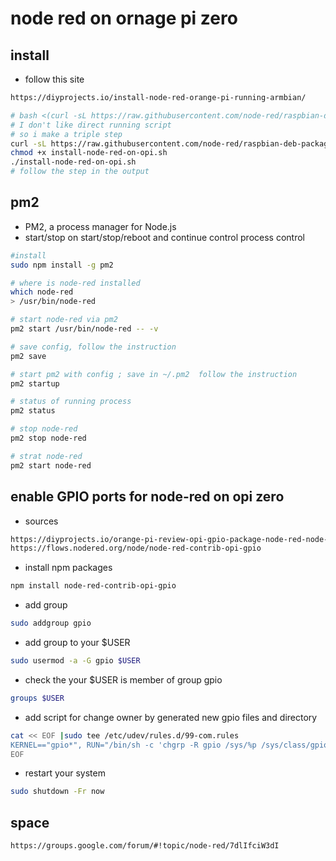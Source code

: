 # node red on ornage pi zero

## install

- follow this site

```txt
https://diyprojects.io/install-node-red-orange-pi-running-armbian/
```

```bash
# bash <(curl -sL https://raw.githubusercontent.com/node-red/raspbian-deb-package/master/resources/update-nodejs-and-nodered)
# I don't like direct running script
# so i make a triple step
curl -sL https://raw.githubusercontent.com/node-red/raspbian-deb-package/master/resources/update-nodejs-and-nodered -o install-node-red-on-opi.sh
chmod +x install-node-red-on-opi.sh
./install-node-red-on-opi.sh
# follow the step in the output
```

## pm2

- PM2, a process manager for Node.js
- start/stop on start/stop/reboot and continue control process control

```bash
#install
sudo npm install -g pm2

# where is node-red installed
which node-red
> /usr/bin/node-red

# start node-red via pm2
pm2 start /usr/bin/node-red -- -v

# save config, follow the instruction
pm2 save

# start pm2 with config ; save in ~/.pm2  follow the instruction
pm2 startup

# status of running process
pm2 status

# stop node-red
pm2 stop node-red

# strat node-red
pm2 start node-red
```

## enable GPIO ports for node-red on opi zero

- sources

```txt
https://diyprojects.io/orange-pi-review-opi-gpio-package-node-red-node-red-contrib-opi-gpio/
https://flows.nodered.org/node/node-red-contrib-opi-gpio
```

- install npm packages

```bash
npm install node-red-contrib-opi-gpio
```

- add group

```bash
sudo addgroup gpio
```

- add group to your $USER

```bash
sudo usermod -a -G gpio $USER
```

- check the your $USER is member of group gpio

```bash
groups $USER
```

- add script for change owner by generated new gpio files and directory

```bash
cat << EOF |sudo tee /etc/udev/rules.d/99-com.rules
KERNEL=="gpio*", RUN="/bin/sh -c 'chgrp -R gpio /sys/%p /sys/class/gpio && chmod -R g+w /sys/%p /sys/class/gpio'"
EOF
```

- restart your system

```bash
sudo shutdown -Fr now
```

## space

```txt
https://groups.google.com/forum/#!topic/node-red/7dlIfciW3dI

```
